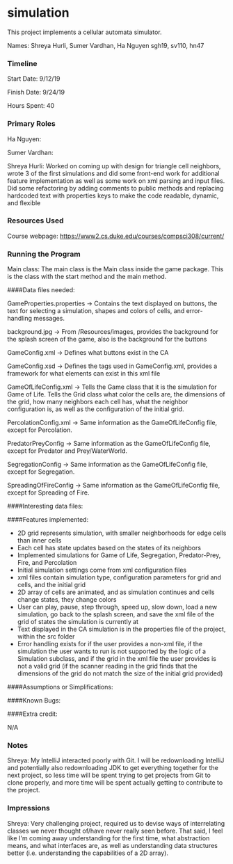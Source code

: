simulation
====

This project implements a cellular automata simulator.

Names: Shreya Hurli, Sumer Vardhan, Ha Nguyen
sgh19, sv110, hn47

### Timeline

Start Date: 9/12/19

Finish Date: 9/24/19

Hours Spent: 40

### Primary Roles
Ha Nguyen: 

Sumer Vardhan:

Shreya Hurli: Worked on coming up with design for triangle cell neighbors, 
wrote 3 of the first simulations and did some front-end work for additional feature implementation
as well as some work on xml parsing and input files. Did some refactoring by adding comments to public methods and 
replacing hardcoded text with properties keys to make the code readable, dynamic, and flexible


### Resources Used
Course webpage: https://www2.cs.duke.edu/courses/compsci308/current/

### Running the Program

Main class: The main class is the Main class inside the game package. This is the class with the start 
method and the main method.

####Data files needed: 

GameProperties.properties -> Contains the text displayed on buttons, the text for selecting a simulation, shapes and 
colors of cells, and error-handling messages.

background.jpg -> From /Resources/images, provides the background for the splash screen
of the game, also is the background for the buttons

GameConfig.xml -> Defines what buttons exist in the CA

GameConfig.xsd -> Defines the tags used in GameConfig.xml, provides a framework for what elements can exist in
this xml file

GameOfLifeConfig.xml -> Tells the Game class that it is the simulation for Game of Life. Tells the Grid
class what color the cells are, the dimensions of the grid, how many neighbors each cell has, what the
neighbor configuration is, as well as the configuration of the initial grid. 

PercolationConfig.xml -> Same information as the GameOfLifeConfig file, except for Percolation.

PredatorPreyConfig -> Same information as the GameOfLifeConfig file, except for Predator and Prey/WaterWorld.

SegregationConfig -> Same information as the GameOfLifeConfig file, except for Segregation.

SpreadingOfFireConfig -> Same information as the GameOfLifeConfig file, except for Spreading of Fire.

####Interesting data files:

####Features implemented:

* 2D grid represents simulation, with smaller neighborhoods for edge cells
than inner cells
* Each cell has state updates based on the states of its neighbors
* Implemented simulations for Game of Life, Segregation, Predator-Prey, Fire, and
Percolation
* Initial simulation settings come from xml configuration files 
* xml files contain simulation type, configuration parameters for grid and cells, 
and the initial grid
* 2D array of cells are animated, and as simulation continues and cells change states,
they change colors 
* User can play, pause, step through, speed up, slow down, load a new simulation,
go back to the splash screen, and save the xml file of the grid of states the simulation is currently at
* Text displayed in the CA simulation is in the properties file of the project, within the src folder
* Error handling exists for if the user provides a non-xml file, if the simulation the user wants to run
is not supported by the logic of a Simulation subclass, and if the grid in the xml file the user provides is not a valid grid (if the scanner reading in 
the grid finds that the dimensions of the grid do not match the size of the initial grid provided)


####Assumptions or Simplifications:


####Known Bugs:



####Extra credit:

N/A

### Notes

Shreya: My IntelliJ interacted poorly with Git. I will be redownloading IntelliJ and potentially also redownloading JDK
to get everything together for the next project, so less time will be spent trying to get projects from Git to clone
properly, and more time will be spent actually getting to contribute to the project. 

### Impressions

Shreya: Very challenging project, required us to devise ways of interrelating classes we never thought of/have never 
really seen before. That said, I feel like I'm coming away understanding for the first time, what abstraction means, and
what interfaces are, as well as understanding data structures better (i.e. understanding the capabilities of a 2D array).

